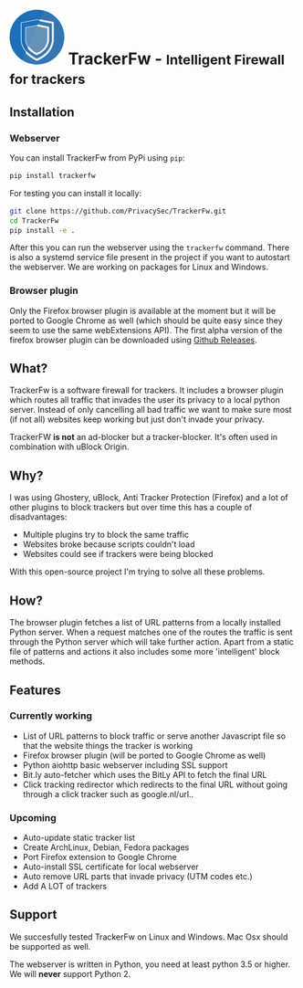 # ![Logo](extensions/firefox/icons/TrackerFW-48.svg) TrackerFw - <small>Intelligent Firewall for trackers</small>

## Installation

### Webserver

You can install TrackerFw from PyPi using `pip`:

```bash
pip install trackerfw
```

For testing you can install it locally:

```bash
git clone https://github.com/PrivacySec/TrackerFw.git
cd TrackerFw
pip install -e .
```

After this you can run the webserver using the `trackerfw` command.
There is also a systemd service file present in the project if you want to autostart the webserver.
We are working on packages for Linux and Windows.

### Browser plugin
Only the Firefox browser plugin is available at the moment but it will be ported to Google Chrome as well (which should be quite easy since they seem to use the same webExtensions API).
The first alpha version of the firefox browser plugin can be downloaded using [Github Releases](https://github.com/PrivacySec/TrackerFw/releases/).

## What?
TrackerFw is a software firewall for trackers. It includes a browser plugin which routes all traffic that invades the user its privacy to a local python server. Instead of only cancelling all bad traffic we want to make sure most (if not all) websites keep working but just don't invade your privacy.

TrackerFW **is not** an ad-blocker but a tracker-blocker. It's often used in combination with uBlock Origin.

## Why?
I was using Ghostery, uBlock, Anti Tracker Protection (Firefox) and a lot of other plugins to block trackers but over time this has a couple of disadvantages:

- Multiple plugins try to block the same traffic
- Websites broke because scripts couldn't load
- Websites could see if trackers were being blocked

With this open-source project I'm trying to solve all these problems.

## How?
The browser plugin fetches a list of URL patterns from a locally installed Python server. When a request matches one of the routes the traffic is sent through the Python server which will take further action. Apart from a static file of patterns and actions it also includes some more 'intelligent' block methods.

## Features
### Currently working
- List of URL patterns to block traffic or serve another Javascript file so that the website things the tracker is working
- Firefox browser plugin (will be ported to Google Chrome as well)
- Python aiohttp basic webserver including SSL support
- Bit.ly auto-fetcher which uses the BitLy API to fetch the final URL
- Click tracking redirector which redirects to the final URL without going through a click tracker such as google.nl/url..

### Upcoming
- Auto-update static tracker list
- Create ArchLinux, Debian, Fedora packages
- Port Firefox extension to Google Chrome
- Auto-install SSL certificate for local webserver
- Auto remove URL parts that invade privacy (UTM codes etc.)
- Add A LOT of trackers

## Support
We succesfully tested TrackerFw on Linux and Windows.
Mac Osx should be supported as well.

The webserver is written in Python, you need at least python 3.5 or higher.
We will **never** support Python 2.